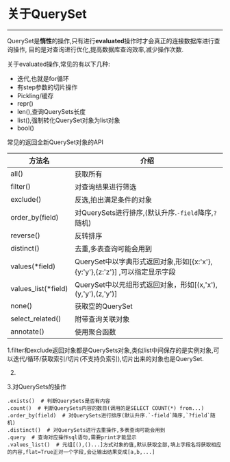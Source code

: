 # 关于QuerySet #

----------
QuerySet是**惰性**的操作,只有进行**evaluated**操作时才会真正的连接数据库进行查询操作,
目的是对查询进行优化,提高数据库查询效率,减少操作次数.

关于evaluated操作,常见的有以下几种:

- 迭代,也就是for循环
- 有step参数的切片操作
- Pickling/缓存
- repr()
- len(),查询QuerySets长度
- list(),强制转化QuerySet对象为list对象
- bool()

常见的返回全新QuerySet对象的API

| 方法名 | 介绍 |
| --- | --- |
| all() | 获取所有 |
| filter() | 对查询结果进行筛选 |
| exclude() | 反选,拍出满足条件的对象 |
| order_by(field) | 对QuerySets进行排序,(默认升序.`-field`降序,`?`随机) |
| reverse() | 反转排序 |
| distinct() | 去重,多表查询可能会用到 |
| values(*field) | QuerySet中以字典形式返回对象,形如[{x:'x'},{y:'y'},{z:'z'}] ,可以指定显示字段|
| values_list(*field) | QuerySet中以元组形式返回对象，形如[(x,'x'),(y,'y'),(z,'y')] |
| none() | 获取空的QuerySet |
| select_related() | 附带查询关联对象 |
| annotate() | 使用聚合函数 |










1.filter和exclude返回对象都是QuerySets对象,类似list中间保存的是实例对象,可以迭代/循环/获取索引/切片(不支持负索引),切片出来的对象也是QuerySet.

2.

3.对QuerySets的操作
```
.exists()  # 判断QuerySets是否有内容
.count()  # 判断QuerySets内容的数目(调用的是SELECT COUNT(*) from...)
.order_by(field)  # 对QuerySets进行排序(默认升序.`-field`降序,`?field`随机)
.distinct()  # 对QuerySets进行去重操作,多表查询可能会用到
.query  # 查询对应操作sql语句,需要print才能显示
.values_list()  # 元组[(),()...]方式对象的值,默认获取全部,填上字段名将获取相应的内容,flat=True正对一个字段,会让输出结果变成[a,b,...]
```